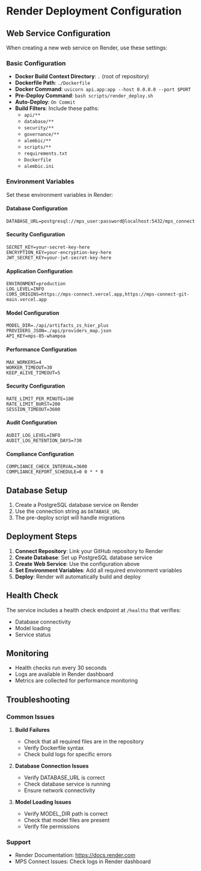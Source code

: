 # Render Deployment Configuration

## Web Service Configuration

When creating a new web service on Render, use these settings:

### Basic Configuration

- **Docker Build Context Directory**: `.` (root of repository)
- **Dockerfile Path**: `./Dockerfile`
- **Docker Command**: `uvicorn api.app:app --host 0.0.0.0 --port $PORT`
- **Pre-Deploy Command**: `bash scripts/render_deploy.sh`
- **Auto-Deploy**: `On Commit`
- **Build Filters**: Include these paths:
  - `api/**`
  - `database/**`
  - `security/**`
  - `governance/**`
  - `alembic/**`
  - `scripts/**`
  - `requirements.txt`
  - `Dockerfile`
  - `alembic.ini`

### Environment Variables

Set these environment variables in Render:

#### Database Configuration

```
DATABASE_URL=postgresql://mps_user:password@localhost:5432/mps_connect
```

#### Security Configuration

```
SECRET_KEY=your-secret-key-here
ENCRYPTION_KEY=your-encryption-key-here
JWT_SECRET_KEY=your-jwt-secret-key-here
```

#### Application Configuration

```
ENVIRONMENT=production
LOG_LEVEL=INFO
CORS_ORIGINS=https://mps-connect.vercel.app,https://mps-connect-git-main.vercel.app
```

#### Model Configuration

```
MODEL_DIR=./api/artifacts_zs_hier_plus
PROVIDERS_JSON=./api/providers_map.json
API_KEY=mps-85-whampoa
```

#### Performance Configuration

```
MAX_WORKERS=4
WORKER_TIMEOUT=30
KEEP_ALIVE_TIMEOUT=5
```

#### Security Configuration

```
RATE_LIMIT_PER_MINUTE=100
RATE_LIMIT_BURST=200
SESSION_TIMEOUT=3600
```

#### Audit Configuration

```
AUDIT_LOG_LEVEL=INFO
AUDIT_LOG_RETENTION_DAYS=730
```

#### Compliance Configuration

```
COMPLIANCE_CHECK_INTERVAL=3600
COMPLIANCE_REPORT_SCHEDULE=0 0 * * 0
```

## Database Setup

1. Create a PostgreSQL database service on Render
2. Use the connection string as `DATABASE_URL`
3. The pre-deploy script will handle migrations

## Deployment Steps

1. **Connect Repository**: Link your GitHub repository to Render
2. **Create Database**: Set up PostgreSQL database service
3. **Create Web Service**: Use the configuration above
4. **Set Environment Variables**: Add all required environment variables
5. **Deploy**: Render will automatically build and deploy

## Health Check

The service includes a health check endpoint at `/healthz` that verifies:

- Database connectivity
- Model loading
- Service status

## Monitoring

- Health checks run every 30 seconds
- Logs are available in Render dashboard
- Metrics are collected for performance monitoring

## Troubleshooting

### Common Issues

1. **Build Failures**

   - Check that all required files are in the repository
   - Verify Dockerfile syntax
   - Check build logs for specific errors

2. **Database Connection Issues**

   - Verify DATABASE_URL is correct
   - Check database service is running
   - Ensure network connectivity

3. **Model Loading Issues**
   - Verify MODEL_DIR path is correct
   - Check that model files are present
   - Verify file permissions

### Support

- Render Documentation: https://docs.render.com
- MPS Connect Issues: Check logs in Render dashboard
